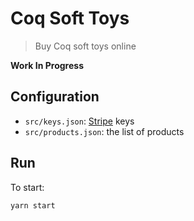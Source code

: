 # Coq Soft Toys
> Buy Coq soft toys online

**Work In Progress**

## Configuration
* `src/keys.json`: [Stripe](https://stripe.com/) keys
* `src/products.json`: the list of products

## Run
To start:
```
yarn start
```
